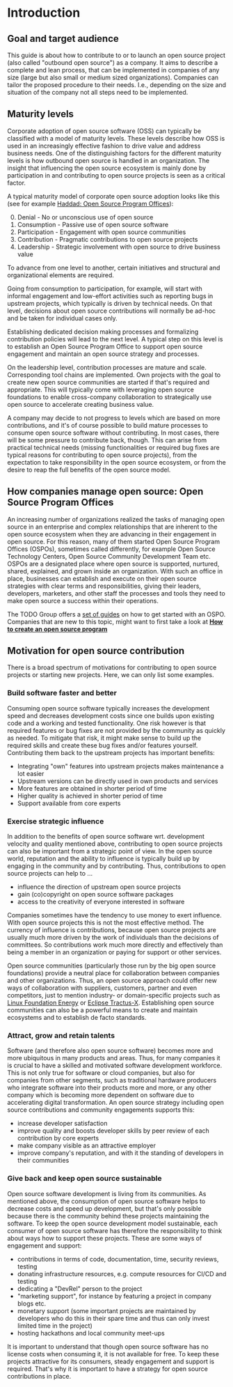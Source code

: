 # Introduction

## Goal and target audience

This guide is about how to contribute to or to launch an open source project (also called "outbound open source") as a company. It aims to describe a complete and lean process, that can be implemented in companies of any size (large but also small or medium sized organizations). Companies can tailor the proposed procedure to their needs. I.e., depending on the size and situation of the company not all steps need to be implemented.

## Maturity levels

Corporate adoption of open source software (OSS) can typically be classified with a model of maturity levels. These levels describe how OSS is used in an increasingly effective fashion to drive value and address business needs. One of the distinguishing factors for the different maturity levels is how outbound open source is handled in an organization. The insight that influencing the open source ecosystem is mainly done by participation in and contributing to open source projects is seen as a critical factor.

A typical maturity model of corporate open source adoption looks like this (see for example [Haddad: Open Source Program Offices](https://www.linkedin.com/pulse/open-source-program-offices-primer-organizational-roles-haddad)):

0. Denial - No or unconscious use of open source
1. Consumption - Passive use of open source software
2. Participation - Engagement with open source communities
3. Contribution - Pragmatic contributions to open source projects
4. Leadership - Strategic involvement with open source to drive business value

To advance from one level to another, certain initiatives and structural and organizational elements are required.

Going from consumption to participation, for example, will start with informal engagement and low-effort activities such as reporting bugs in upstream projects, which typically is driven by technical needs. On that level, decisions about open source contributions will normally be ad-hoc and be taken for individual cases only.

Establishing dedicated decision making processes and formalizing contribution policies will lead to the next level. A typical step on this level is to establish an Open Source Program Office to support open source engagement and maintain an open source strategy and processes.

On the leadership level, contribution processes are mature and scale. Corresponding tool chains are implemented. Own projects with the goal to create new open source communities are started if that's required and appropriate. This will typically come with leveraging open source foundations to enable cross-company collaboration to strategically use open source to accelerate creating business value.

A company may decide to not progress to levels which are based on more contributions, and it's of course possible to build mature processes to consume open source software without contributing. In most cases, there will be some pressure to contribute back, though. This can arise from practical technical needs (missing functionalities or required bug fixes are typical reasons for contributing to open source projects), from the expectation to take responsibility in the open source ecosystem, or from the desire to reap the full benefits of the open source model.

## How companies manage open source: Open Source Program Offices

An increasing number of organizations realized the tasks of managing open source in an enterprise and complex relationships that are inherent to the open source ecosystem when they are advancing in their engagement in open source. For this reason, many of them started Open Source Program Offices (OSPOs), sometimes called differently, for example Open Source Technology Centers, Open Source Community Development Team etc. OSPOs are a designated place where open source is supported, nurtured, shared, explained, and grown inside an organization. With such an office in place, businesses can establish and execute on their open source strategies with clear terms and responsibilities, giving their leaders, developers, marketers, and other staff the processes and tools they need to make open source a success within their operations.

The TODO Group offers a [set of guides](https://todogroup.org/guides/) on how to get started with an OSPO. Companies that are new to this topic, might want to first take a look at [**How to create an open source program**](https://todogroup.org/guides/create-program/)

## Motivation for open source contribution

There is a broad spectrum of motivations for contributing to open source projects or starting new projects. Here, we can only list some examples.

### Build software faster and better

Consuming open source software typically increases the development speed and decreases development costs since one builds upon existing code and a working and tested functionality. One risk however is that required features or bug fixes are not provided by the community as quickly as needed. To mitigate that risk, it might make sense to build up the required skills and create these bug fixes and/or features yourself. Contributing them back to the upstream projects has important benefits:

* Integrating "own" features into upstream projects makes maintenance a lot easier
* Upstream versions can be directly used in own products and services
* More features are obtained in shorter period of time
* Higher quality is achieved in shorter period of time
* Support available from core experts

### Exercise strategic influence

In addition to the benefits of open source software wrt. development velocity and quality mentioned above, contributing to open source projects can also be important from a strategic point of view. In the open source world, reputation and the ability to influence is typically build up by engaging in the community and by contributing. Thus, contributions to open source projects can help to ...

* influence the direction of upstream open source projects
* gain (co)copyright on open source software packages
* access to the creativity of everyone interested in software

Companies sometimes have the tendency to use money to exert influence. With open source projects this is not the most effective method. The currency of influence is contributions, because open source projects are usually much more driven by the work of individuals than the decisions of committees. So contributions work much more directly and effectively than being a member in an organization or paying for support or other services.

Open source communities (particularly those run by the big open source foundations) provide a neutral place for collaboration between companies and other organizations. Thus, an open source approach could offer new ways of collaboration with suppliers, customers, partner and even competitors, just to mention industry- or domain-specific projects such as [Linux Foundation Energy](https://www.lfenergy.org/) or [Eclipse Tractus-X](https://projects.eclipse.org/proposals/eclipse-tractus-x). Establishing open source communities can also be a powerful means to create and maintain ecosystems and to establish de facto standards.

### Attract, grow and retain talents

Software (and therefore also open source software) becomes more and more ubiquitous in many products and areas. Thus, for many companies it is crucial to have a skilled and motivated software development workforce. This is not only true for software or cloud companies, but also for companies from other segments, such as traditional hardware producers who integrate software into their products more and more, or any other company which is becoming more dependent on software due to accelerating digital transformation. An open source strategy including open source contributions and community engagements supports this:

* increase developer satisfaction
* improve quality and boosts developer skills by peer review of each contribution by core experts
* make company visible as an attractive employer
* improve company's reputation, and with it the standing of developers in their communities

### Give back and keep open source sustainable

Open source software development is living from its communities. As mentioned above, the consumption of open source software helps to decrease costs and speed up development, but that's only possible because there is the community behind these projects maintaining the software. To keep the open source development model sustainable, each consumer of open source software has therefore the responsibility to think about ways how to support these projects. These are some ways of engagement and support:

* contributions in terms of code, documentation, time, security reviews, testing
* donating infrastructure resources, e.g. compute resources for CI/CD and testing
* dedicating a "DevRel" person to the project
* "marketing support", for instance by featuring a project in company blogs etc.
* monetary support (some important projects are maintained by developers who do this in their spare time and thus can only invest limited time in the project)
* hosting hackathons and local community meet-ups

It is important to understand that though open source software has no license costs when consuming it, it is not available for free. To keep these projects attractive for its consumers, steady engagement and support is required. That's why it is important to have a strategy for open source contributions in place.
